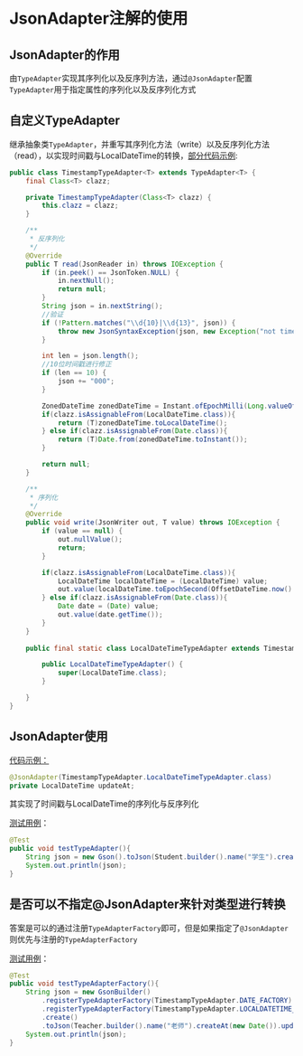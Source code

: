 # JsonAdapter注解的使用

## JsonAdapter的作用

由`TypeAdapter`实现其序列化以及反序列方法，通过`@JsonAdapter`配置`TypeAdapter`用于指定属性的序列化以及反序列化方式

## 自定义TypeAdapter

继承抽象类`TypeAdapter`，并重写其序列化方法（write）以及反序列化方法（read），以实现时间戳与LocalDateTime的转换，[部分代码示例](./java-demo/gosn-typeAdapter/src/main/java/top/ersut/java/gson/TimestampTypeAdapter.java):

```java
public class TimestampTypeAdapter<T> extends TypeAdapter<T> {
    final Class<T> clazz;

    private TimestampTypeAdapter(Class<T> clazz) {
        this.clazz = clazz;
    }

    /**
     * 反序列化
     */
    @Override
    public T read(JsonReader in) throws IOException {
        if (in.peek() == JsonToken.NULL) {
            in.nextNull();
            return null;
        }
        String json = in.nextString();
        //验证
        if (!Pattern.matches("\\d{10}|\\d{13}", json)) {
            throw new JsonSyntaxException(json, new Exception("not timestamp"));
        }

        int len = json.length();
        //10位时间戳进行修正
        if (len == 10) {
            json += "000";
        }

        ZonedDateTime zonedDateTime = Instant.ofEpochMilli(Long.valueOf(json)).atZone(ZoneId.systemDefault());
        if(clazz.isAssignableFrom(LocalDateTime.class)){
            return (T)zonedDateTime.toLocalDateTime();
        } else if(clazz.isAssignableFrom(Date.class)){
            return (T)Date.from(zonedDateTime.toInstant());
        }

        return null;
    }

    /**
     * 序列化
     */
    @Override
    public void write(JsonWriter out, T value) throws IOException {
        if (value == null) {
            out.nullValue();
            return;
        }

        if(clazz.isAssignableFrom(LocalDateTime.class)){
            LocalDateTime localDateTime = (LocalDateTime) value;
            out.value(localDateTime.toEpochSecond(OffsetDateTime.now().getOffset())*1000);
        } else if(clazz.isAssignableFrom(Date.class)){
            Date date = (Date) value;
            out.value(date.getTime());
        }
    }
    
    public final static class LocalDateTimeTypeAdapter extends TimestampTypeAdapter<LocalDateTime>{

        public LocalDateTimeTypeAdapter() {
            super(LocalDateTime.class);
        }

    }
}
```

## JsonAdapter使用

[代码示例：](./java-demo/gosn-typeAdapter/src/main/java/top/ersut/java/gson/pojo/Student.java)

```java
@JsonAdapter(TimestampTypeAdapter.LocalDateTimeTypeAdapter.class)
private LocalDateTime updateAt;
```

其实现了时间戳与LocalDateTime的序列化与反序列化

[测试用例](./java-demo/gosn-typeAdapter/src/test/java/top/ersut/java/gson/TimestampTypeAdapterTest.java)：

```java
@Test
public void testTypeAdapter(){
    String json = new Gson().toJson(Student.builder().name("学生").createAt(new Date()).updateAt(LocalDateTime.now()).build());
    System.out.println(json);
}
```

## 是否可以不指定@JsonAdapter来针对类型进行转换

答案是可以的通过注册`TypeAdapterFactory`即可，但是如果指定了`@JsonAdapter`则优先与注册的`TypeAdapterFactory`

[测试用例](./java-demo/gosn-typeAdapter/src/test/java/top/ersut/java/gson/TimestampTypeAdapterTest.java)：

```java
@Test
public void testTypeAdapterFactory(){
    String json = new GsonBuilder()
        .registerTypeAdapterFactory(TimestampTypeAdapter.DATE_FACTORY)
        .registerTypeAdapterFactory(TimestampTypeAdapter.LOCALDATETIME_FACTORY)
        .create()
        .toJson(Teacher.builder().name("老师").createAt(new Date()).updateAt(LocalDateTime.now()).build());
    System.out.println(json);
}
```

